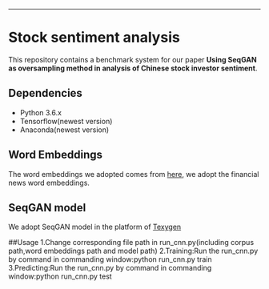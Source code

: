 ---
# Stock sentiment analysis
This repository contains a benchmark system for our paper <b>Using SeqGAN as oversampling method in analysis of Chinese stock investor sentiment</b>.

## Dependencies
- Python 3.6.x
- Tensorflow(newest version)
- Anaconda(newest version)


## Word Embeddings
The word embeddings we adopted comes from [here](https://github.com/Embedding/Chinese-Word-Vectors), we adopt the financial news word embeddings.

## SeqGAN model
We adopt SeqGAN model in the platform of [Texygen](https://github.com/geek-ai/Texygen)


##Usage
1.Change corresponding file path in run_cnn.py(including corpus path,word embeddings path and model path)
2.Training:Run the run_cnn.py by command in commanding window:python run_cnn.py train
3.Predicting:Run the run_cnn.py by command in commanding window:python run_cnn.py test

